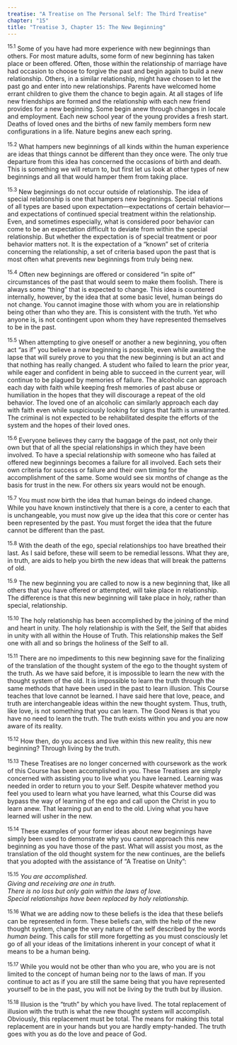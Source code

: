 ```yaml
---
treatise: "A Treatise on The Personal Self: The Third Treatise"
chapter: "15"
title: "Treatise 3, Chapter 15: The New Beginning"
---
```


<sup>15.1</sup> Some of you have had more experience with new beginnings
than others. For most mature adults, some form of new beginning has
taken place or been offered. Often, those within the relationship of
marriage have had occasion to choose to forgive the past and begin again
to build a new relationship. Others, in a similar relationship, might
have chosen to let the past go and enter into new relationships. Parents
have welcomed home errant children to give them the chance to begin
again. At all stages of life new friendships are formed and the
relationship with each new friend provides for a new beginning. Some
begin anew through changes in locale and employment. Each new school
year of the young provides a fresh start. Deaths of loved ones and the
births of new family members form new configurations in a life. Nature
begins anew each spring. 

<sup>15.2</sup> What hampers new beginnings of all kinds within the
human experience are ideas that things cannot be different than they
once were. The only true departure from this idea has concerned the
occasions of birth and death. This is something we will return to, but
first let us look at other types of new beginnings and all that would
hamper them from taking place. 

<sup>15.3</sup> New beginnings do not occur outside of relationship. The
idea of special relationship is one that hampers new beginnings. Special
relations of all types are based upon expectation—expectations of
certain behavior—and expectations of continued special treatment within
the relationship. Even, and sometimes especially, what is considered
poor behavior can come to be an expectation difficult to deviate from
within the special relationship.  But whether the expectation is of
special treatment or poor behavior matters not. It is the expectation of
a “known” set of criteria concerning the relationship, a set of criteria
based upon the past that is most often what prevents new beginnings from
truly being new.

<sup>15.4</sup> Often new beginnings are offered or considered “in spite
of” circumstances of the past that would seem to make them foolish.
There is always some “thing” that is expected to change. This idea is
countered internally, however, by the idea that at some basic level,
human beings do not change. You cannot imagine those with whom you are
in relationship being other than who they are. This is consistent with
the truth. Yet who anyone is, is not contingent upon whom they have
represented themselves to be in the past. 

<sup>15.5</sup> When attempting to give oneself or another a new
beginning, you often act “as if” you believe a new beginning is
possible, even while awaiting the lapse that will surely prove to you
that the new beginning is but an act and that nothing has really
changed. A student who failed to learn the prior year, while eager and
confident in being able to succeed in the current year, will continue to
be plagued by memories of failure. The alcoholic can approach each day
with faith while keeping fresh memories of past abuse or humiliation in
the hopes that they will discourage a repeat of the old behavior. The
loved one of an alcoholic can similarly approach each day with faith
even while suspiciously looking for signs that faith is unwarranted. The
criminal is not expected to be rehabilitated despite the efforts of the
system and the hopes of their loved ones.

<sup>15.6</sup> Everyone believes they carry the baggage of the past,
not only their own but that of all the special relationships in which
they have been involved. To have a special relationship with someone who
has failed at offered new beginnings becomes a failure for all involved.
Each sets their own criteria for success or failure and their own timing
for the accomplishment of the same. Some would see six months of change
as the basis for trust in the new. For others six years would not be
enough.

<sup>15.7</sup> You must now birth the idea that human beings do indeed
change.  While you have known instinctively that there is a core, a
center to each that is unchangeable, you must now give up the idea that
this core or center has been represented by the past. You must forget
the idea that the future cannot be different than the past. 

<sup>15.8</sup> With the death of the ego, special relationships too
have breathed their last. As I said before, these will seem to be
remedial lessons.  What they are, in truth, are aids to help you birth
the new ideas that will break the patterns of old. 

<sup>15.9</sup> The new beginning you are called to now is a new
beginning that, like all others that you have offered or attempted, will
take place in relationship. The difference is that this new beginning
will take place in holy, rather than special, relationship. 

<sup>15.10</sup> The holy relationship has been accomplished by the
joining of the mind and heart in unity. The holy relationship is with
the Self, the Self that abides in unity with all within the House of
Truth. This relationship makes the Self one with all and so brings the
holiness of the Self to all.

<sup>15.11</sup> There are no impediments to this new beginning save for
the finalizing of the translation of the thought system of the ego to
the thought system of the truth. As we have said before, it is
impossible to learn the new with the thought system of the old. It is
impossible to learn the truth through the same methods that have been
used in the past to learn illusion. This Course teaches that love cannot
be learned. I have said here that love, peace, and truth are
interchangeable ideas within the new thought system. Thus, truth, like
love, is not something that you can learn. The Good News is that you
have no need to learn the truth. The truth exists within you and you are
now aware of its reality.

<sup>15.12</sup> How then, do you access and live within this new
reality, this new beginning? Through living by the truth. 

<sup>15.13</sup> These Treatises are no longer concerned with coursework
as the work of this Course has been accomplished in you. These Treatises
are simply concerned with assisting you to live what you have learned.
Learning was needed in order to return you to your Self. Despite
whatever method you feel you used to learn what you have learned, what
this Course did was bypass the way of learning of the ego and call upon
the Christ in you to learn anew. That learning put an end to the old.
Living what you have learned will usher in the new. 

<sup>15.14</sup> These examples of your former ideas about new
beginnings have simply been used to demonstrate why you cannot approach
this new beginning as you have those of the past. What will assist you
most, as the translation of the old thought system for the new
continues, are the beliefs that you adopted with the assistance of “A
Treatise on Unity”: 

<sup>15.15</sup> *You are accomplished.<br/>Giving and receiving are one
in truth.<br/>There is no loss but only gain within the laws of
love.<br/>Special relationships have been replaced by holy
relationship.* 

<sup>15.16</sup> What we are adding now to these beliefs is the idea
that these beliefs can be represented in form. These beliefs can, with
the help of the new thought system, change the very nature of the self
described by the words *human being*. This calls for still more
forgetting as you must consciously let go of all your ideas of the
limitations inherent in your concept of what it means to be a human
being.

<sup>15.17</sup> While you would not be other than who you are, who you
are is not limited to the concept of human being nor to the laws of man.
If you continue to act as if you are still the same being that you have
represented yourself to be in the past, you will not be living by the
truth but by illusion. 

<sup>15.18</sup> Illusion is the “truth” by which you have lived. The
total replacement of illusion with the truth is what the new thought
system will accomplish. Obviously, this replacement must be total. The
means for making this total replacement are in your hands but you are
hardly empty-handed. The truth goes with you as do the love and peace of
God.

